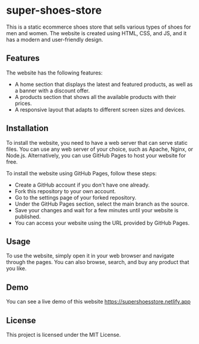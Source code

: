 # super-shoes-store

This is a static ecommerce shoes store that sells various types of shoes for men and women. The website is created using HTML, CSS, and JS, and it has a modern and user-friendly design.

## Features

The website has the following features:

- A home section that displays the latest and featured products, as well as a banner with a discount offer.
- A products section that shows all the available products with their prices.
- A responsive layout that adapts to different screen sizes and devices.

## Installation

To install the website, you need to have a web server that can serve static files. You can use any web server of your choice, such as Apache, Nginx, or Node.js. Alternatively, you can use GitHub Pages to host your website for free.

To install the website using GitHub Pages, follow these steps:

- Create a GitHub account if you don't have one already.
- Fork this repository to your own account.
- Go to the settings page of your forked repository.
- Under the GitHub Pages section, select the main branch as the source.
- Save your changes and wait for a few minutes until your website is published.
- You can access your website using the URL provided by GitHub Pages.

## Usage

To use the website, simply open it in your web browser and navigate through the pages. You can also browse, search, and buy any product that you like.

## Demo

You can see a live demo of this website https://supershoesstore.netlify.app

## License

This project is licensed under the MIT License.
